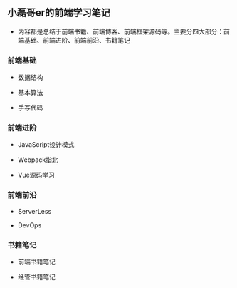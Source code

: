 ## 小磊哥er的前端学习笔记

- 内容都是总结于前端书籍、前端博客、前端框架源码等。主要分四大部分：前端基础、前端进阶、前端前沿、书籍笔记

### 前端基础

- 数据结构

- 基本算法

- 手写代码

### 前端进阶

- JavaScript设计模式

- Webpack指北

- Vue源码学习

### 前端前沿

- ServerLess

- DevOps

### 书籍笔记

- 前端书籍笔记

- 经管书籍笔记

